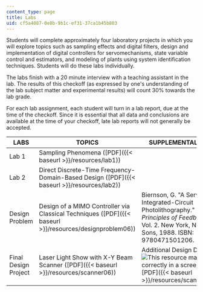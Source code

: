 ```yaml
---
content_type: page
title: Labs
uid: cf5a4087-0e8b-9b1c-ef31-37ca1b45b803
---
```


Students will complete approximately four laboratory projects in which you will explore topics such as sampling effects and digital filters, design and implementation of digital controllers for servomechanisms, state variable control and estimators, and modeling of plants using system identification techniques. Students will do these labs individually.

The labs finish with a 20 minute interview with a teaching assistant in the lab. The results of this checkoff (as expressed by one's understanding of the lab subject matter and experimental results) will count 30% towards the lab grade.

For each lab assignment, each student will turn in a lab report, due at the time of the checkoff. Since it is essential that all data and conclusions are available at the time of your checkoff, late lab reports will not generally be accepted.

| LABS | TOPICS | SUPPLEMENTAL MATERIALS |
| --- | --- | --- |
| Lab 1 | Sampling Phenomena ([PDF]({{< baseurl >}}/resources/lab1)) |  |
| Lab 2 | Direct Discrete-Time Frequency-Domain-Based Design ([PDF]({{< baseurl >}}/resources/lab2)) |  |
| Design Problem | Design of a MIMO Controller via Classical Techniques ([PDF]({{< baseurl >}}/resources/designproblem06)) | Biernson, G. "A Servo for Integrated-Circuit Photolithography." Chapter 15 in _Principles of Feedback Control._ Vol. 2. New York, NY: John Wiley & Sons, 1988. ISBN: 9780471501206. |
| Final Design Project | Laser Light Show with X-Y Beam Scanner ([PDF]({{< baseurl >}}/resources/scanner06)) | Additional Design Details (![This resource may not render correctly in a screen reader.](/images/inacessible.gif)[PDF]({{< baseurl >}}/resources/scanner06_update))